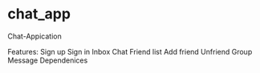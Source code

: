 # chat_app

Chat-Appication


Features:
Sign up
Sign in
Inbox
Chat
Friend list
Add friend
Unfriend
Group Message
Dependenices

